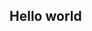 <!DOCTYPE html>
<html>
	<head>
		<meta charset="utf-8">
		<title></title>
	</head>
	<body>
		<h2>Hello world</h2>
	</body>
</html>
